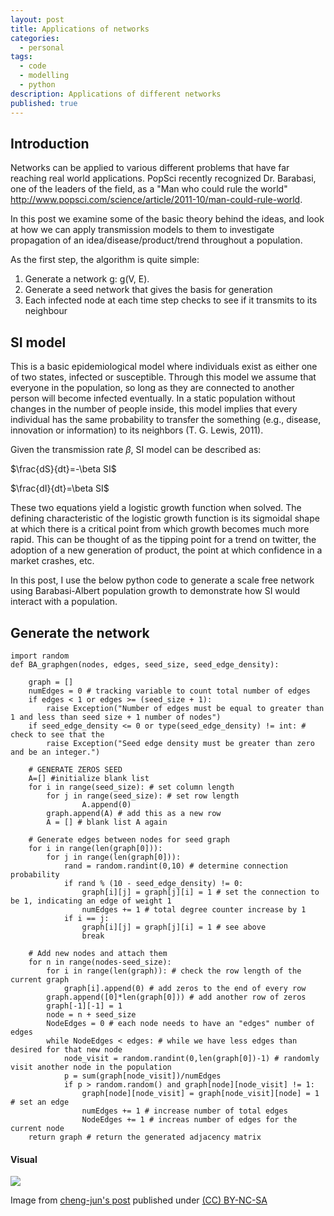 ```yaml
---
layout: post
title: Applications of networks
categories: 
  - personal
tags: 
  - code
  - modelling
  - python
description: Applications of different networks
published: true
---
```


## Introduction

Networks can be applied to various different problems that have far reaching real world applications. PopSci recently recognized Dr. Barabasi, one of the leaders of the field, as a "Man who could rule the world" http://www.popsci.com/science/article/2011-10/man-could-rule-world.

In this post we examine some of the basic theory behind the ideas, and look at how we can apply transmission models to them to investigate propagation of an idea/disease/product/trend throughout a population.

As the first step, the algorithm is quite simple:

1. Generate a network g: g(V, E).
2. Generate a seed network that gives the basis for generation
3. Each infected node at each time step checks to see if it transmits to its neighbour


## SI model

This is a basic epidemiological model where individuals exist as either one of two states, infected or susceptible. Through this model we assume that everyone in the population, so long as they are connected to another person will become infected eventually. In a static population without changes in the number of people inside, this model implies that every individual has the same probability to transfer the something (e.g., disease, innovation or information) to its neighbors (T. G. Lewis, 2011).

Given the transmission rate $\beta$, SI model can be described as:

$\frac{dS}{dt}=-\beta SI$

$\frac{dI}{dt}=\beta SI$

These two equations yield a logistic growth function when solved. The defining characteristic of the logistic growth function is its sigmoidal shape at which there is a critical point from which growth becomes much more rapid. This can be thought of as the tipping point for a trend on twitter, the adoption of a new generation of product, the point at which confidence in a market crashes, etc.

In this post, I use the below python code to generate a scale free network using Barabasi-Albert population growth to demonstrate how SI would interact with a population.

## Generate the network

	import random
	def BA_graphgen(nodes, edges, seed_size, seed_edge_density):

        graph = []
        numEdges = 0 # tracking variable to count total number of edges
        if edges < 1 or edges >= (seed_size + 1):
            raise Exception("Number of edges must be equal to greater than 1 and less than seed size + 1 number of nodes")
        if seed_edge_density <= 0 or type(seed_edge_density) != int: # check to see that the
            raise Exception("Seed edge density must be greater than zero and be an integer.")

        # GENERATE ZEROS SEED
        A=[] #initialize blank list
        for i in range(seed_size): # set column length
            for j in range(seed_size): # set row length
                    A.append(0) 
            graph.append(A) # add this as a new row
            A = [] # blank list A again

        # Generate edges between nodes for seed graph
        for i in range(len(graph[0])): 
            for j in range(len(graph[0])): 
                rand = random.randint(0,10) # determine connection probability
                if rand % (10 - seed_edge_density) != 0: 
                    graph[i][j] = graph[j][i] = 1 # set the connection to be 1, indicating an edge of weight 1
                    numEdges += 1 # total degree counter increase by 1
                if i == j: 
                    graph[i][j] = graph[j][i] = 1 # see above
                    break

        # Add new nodes and attach them
        for n in range(nodes-seed_size): 
            for i in range(len(graph)): # check the row length of the current graph
                graph[i].append(0) # add zeros to the end of every row
            graph.append([0]*len(graph[0])) # add another row of zeros
            graph[-1][-1] = 1 
            node = n + seed_size 
            NodeEdges = 0 # each node needs to have an "edges" number of edges
            while NodeEdges < edges: # while we have less edges than desired for that new node
                node_visit = random.randint(0,len(graph[0])-1) # randomly visit another node in the population
                p = sum(graph[node_visit])/numEdges
                if p > random.random() and graph[node][node_visit] != 1: 
                    graph[node][node_visit] = graph[node_visit][node] = 1 # set an edge
                    numEdges += 1 # increase number of total edges
                    NodeEdges += 1 # increas number of edges for the current node
        return graph # return the generated adjacency matrix

#### Visual
![](http://farm4.staticflickr.com/3672/12848749413_7f9da8b8c7_o.gif)

Image from [cheng-jun's post](http://chengjun.github.io/en/2014/03/simulate-network-diffusion-with-R/) published under [(CC) BY-NC-SA](http://creativecommons.org/licenses/by-nc-sa/3.0/)